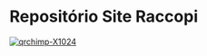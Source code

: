 # Repositório Site Raccopi

<a href="https://ibb.co/hYvvS69"><img src="https://i.ibb.co/jJFFSNf/qrchimp-X1024.png" alt="qrchimp-X1024" border="0"></a>
